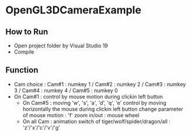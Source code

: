# OpenGL3DCameraExample

## How to Run
  - Open project folder by Visual Studio 19
  - Compile

## Function
  - Cam choice : Cam#1 : numkey 1 / Cam#2 : numkey 2 / Cam#3 : numkey 3 / Cam#4 : numkey 4 / Cam#5 : numkey 0
  - On Cam#1 : control by mouse motion during clickin left button
	- On Cam#5 : moving 'w', 's', 'a', 'd', 'q', 'e'
               control by moving horizontally the mouse during clickin left button
	             change parameter of mouse motion : 'f'
	             zoom in/out : mouse wheel
	- On all Cam : animation switch of tiger/wolf/spider/dragon/all : 'z'/'x'/'c'/'v'/'g'
